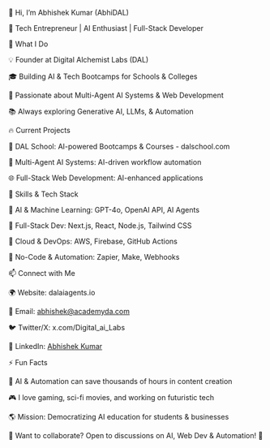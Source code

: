 👋 Hi, I’m Abhishek Kumar (AbhiDAL)

🚀 Tech Entrepreneur | AI Enthusiast | Full-Stack Developer


👀 What I Do

💡 Founder at Digital Alchemist Labs (DAL)

🎓 Building AI & Tech Bootcamps for Schools & Colleges

🤖 Passionate about Multi-Agent AI Systems & Web Development

📚 Always exploring Generative AI, LLMs, & Automation


🔥 Current Projects

🏫 DAL School: AI-powered Bootcamps & Courses - dalschool.com

🤖 Multi-Agent AI Systems: AI-driven workflow automation

🌐 Full-Stack Web Development: AI-enhanced applications


🚀 Skills & Tech Stack

🔹 AI & Machine Learning: GPT-4o, OpenAI API, AI Agents

🔹 Full-Stack Dev: Next.js, React, Node.js, Tailwind CSS

🔹 Cloud & DevOps: AWS, Firebase, GitHub Actions

🔹 No-Code & Automation: Zapier, Make, Webhooks


📫 Connect with Me

🌍 Website: dalaiagents.io

📩 Email: abhishek@academyda.com

🐦 Twitter/X: x.com/Digital_ai_Labs

🔗 LinkedIn: [Abhishek Kumar](https://www.linkedin.com/in/abhiexo/)


⚡ Fun Facts

🚀 AI & Automation can save thousands of hours in content creation

🎮 I love gaming, sci-fi movies, and working on futuristic tech

🌎 Mission: Democratizing AI education for students & businesses

📌 Want to collaborate? Open to discussions on AI, Web Dev & Automation! 🚀


<!---
AbhiDAL/AbhiDAL is a ✨ special ✨ repository because its `README.md` (this file) appears on your GitHub profile.
You can click the Preview link to take a look at your changes.
--->
